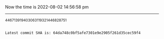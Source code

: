 Now the time is 2022-08-02 14:56:58 pm

---

<small>446713919403063119321446828751</small>

```txt

Latest commit SHA is: 64da748c0bf5afe7301e9e2905f261d35cec59f4
```
